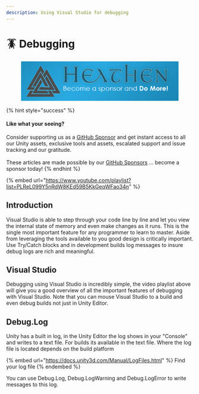 ```yaml
---
description: Using Visual Studio for debugging
---
```


# 🪳 Debugging

<figure><img src="../../.gitbook/assets/512x128 Sponsor Banner.png" alt="Become a sponsor and Do More"><figcaption></figcaption></figure>

{% hint style="success" %}
#### Like what your seeing?

Consider supporting us as a [GitHub Sponsor](../../where-to-buy/become-a-sponsor.md) and get instant access to all our Unity assets, exclusive tools and assets, escalated support and issue tracking and our gratitude.\
\
These articles are made possible by our [GitHub Sponsors](https://github.com/sponsors/heathen-engineering) ... become a sponsor today!
{% endhint %}

{% embed url="https://www.youtube.com/playlist?list=PLReL099Y5nRdW8KEd59B5KkGeqWFao34n" %}

## Introduction

Visual Studio is able to step through your code line by line and let you view the internal state of memory and even make changes as it runs. This is the single most important feature for any programmer to learn to master. Aside from leveraging the tools available to you good design is critically important. Use Try/Catch blocks and in development builds log messages to insure debug logs are rich and meaningful.

## Visual Studio

Debugging using Visual Studio is incredibly simple, the video playlist above will give you a good overview of all the important features of debugging with Visual Studio. Note that you can mouse Visual Studio to a build and even debug builds not just in Unity Editor.

## Debug.Log

Unity has a built in log, in the Unity Editor the log shows in your "Console" and writes to a text file. For builds its available in the text file. Where the log file is located depends on the build platform

{% embed url="https://docs.unity3d.com/Manual/LogFiles.html" %}
Find your log file
{% endembed %}

You can use Debug.Log, Debug.LogWarning and Debug.LogError to write messages to this log.&#x20;
